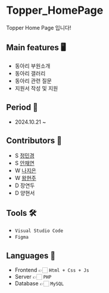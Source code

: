 # Topper_HomePage
Topper Home Page 입니다!

## Main features 🖥️
- 동아리 부원소개
- 동아리 갤러리
- 동아리 관련 질문
- 지원서 작성 및 지원

## Period 📅
- 2024.10.21 ~

## Contributors 👤
- S [정민경](https://github.com/wizardwid)
- S [안채연](https://github.com/Anchaeyeon)
- W [나지은](https://github.com/jieun0240)
- W [왕현주](https://github.com/wanghyunjooooo)
- D 장연두
- D 양현서

## Tools 🛠
- ```Visual Studio Code```
- ```Figma```

## Languages 📖
- Frontend  👉🏻 ```Html + Css + Js```
- Server 👉🏻 ```PHP```
- Database 👉🏻 ```MySQL```
